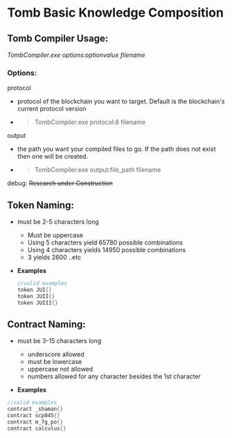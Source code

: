 # Tomb Basic Knowledge Composition

## Tomb Compiler Usage:

_TombCompiler.exe options:optionvalue filename_

### **Options**:

protocol

- protocol of the blockchain you want to target. Default is the blockchain's current protocol version
- > TombCompiler.exe protocol:8 filename

output

- the path you want your compiled files to go. If the path does not exist then one will be created.
- > TombCompiler.exe output:file_path filename

debug:
~~Research under Construction~~

## Token Naming:

- must be 2-5 characters long

  - Must be uppercase
  - Using 5 characters yield 65780 possible combinations
  - Using 4 characters yields 14950 possible combinations
  - 3 yields 2600 ..etc

- **Examples**

  ```cs
  //valid examples
  token JUI{}
  token JUII{}
  token JUIII{}


  ```

## Contract Naming:

- must be 3-15 characters long

  - underscore allowed
  - must be lowercase
  - uppercase not allowed
  - numbers allowed for any character besides the 1st character

- **Examples**

```cs
//valid examples
contract _shaman{}
contract scp045{}
contract m_7g_po{}
contract calculus{}

```
